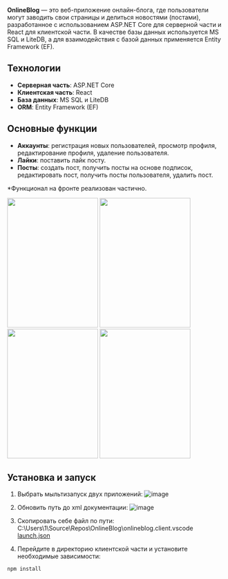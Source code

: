 **OnlineBlog** — это веб-приложение онлайн-блога, где пользователи могут заводить свои страницы и делиться новостями (постами), разработанное с использованием ASP.NET Core для серверной части и React для клиентской части. 
В качестве базы данных используется MS SQL и LiteDB, а для взаимодействия с базой данных применяется Entity Framework (EF).

## Технологии
- **Серверная часть**: ASP.NET Core
- **Клиентская часть**: React
- **База данных**: MS SQL и LiteDB
- **ORM**: Entity Framework (EF)
  
## Основные функции
- **Аккаунты**: регистрация новых пользователей, просмотр профиля, редактирование профиля, удаление пользователя.
- **Лайки**: поставить лайк посту.
- **Посты**: создать пост, получить посты на основе подписок, редактировать пост, получить посты пользователя, удалить пост.
    
*Функционал на фронте реализован частично.

<img src="https://github.com/user-attachments/assets/b264d9dc-5396-485a-9bdd-cad6c21f1a7b" width="210" height="300">

<img src="https://github.com/user-attachments/assets/e598d909-0506-43b0-958e-e9bc736c18ff" width="210" height="300">

<img src="https://github.com/user-attachments/assets/bf125277-13da-44c2-80d8-6819202bc030" width="210" height="300">

<img src="https://github.com/user-attachments/assets/ed66b6d5-01a3-49ca-b8bd-bb9d36110df8" width="210" height="300">

## Установка и запуск
1) Выбрать мыльтизапуск двух приложений:
![image](https://github.com/user-attachments/assets/ab98977d-f0f1-4454-beab-24e1827b6dd1)

2) Обновить путь до xml документации:
![image](https://github.com/user-attachments/assets/725f9f90-c314-4486-932a-240b7417ad3d)

3) Скопировать себе файл по пути:  
C:\Users\1\Source\Repos\OnlineBlog\onlineblog.client\.vscode
[launch.json](https://github.com/user-attachments/files/17526324/launch.json)

4) Перейдите в директорию клиентской части и установите необходимые зависимости:
```
npm install
```

